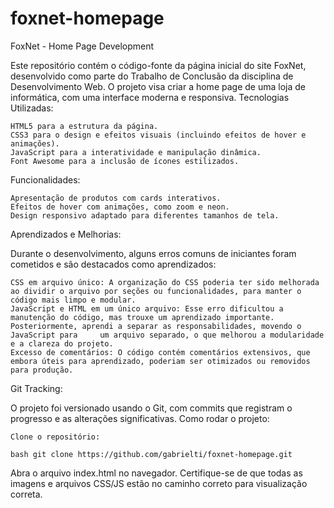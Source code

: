 # foxnet-homepage
FoxNet - Home Page Development

Este repositório contém o código-fonte da página inicial do site FoxNet, desenvolvido como parte do Trabalho de Conclusão da disciplina de Desenvolvimento Web. O projeto visa criar a home page de uma loja de informática, com uma interface moderna e responsiva.
Tecnologias Utilizadas:

    HTML5 para a estrutura da página.
    CSS3 para o design e efeitos visuais (incluindo efeitos de hover e animações).
    JavaScript para a interatividade e manipulação dinâmica.
    Font Awesome para a inclusão de ícones estilizados.

Funcionalidades:

    Apresentação de produtos com cards interativos.
    Efeitos de hover com animações, como zoom e neon.
    Design responsivo adaptado para diferentes tamanhos de tela.

Aprendizados e Melhorias:

Durante o desenvolvimento, alguns erros comuns de iniciantes foram cometidos e são destacados como aprendizados:

    CSS em arquivo único: A organização do CSS poderia ter sido melhorada ao dividir o arquivo por seções ou funcionalidades, para manter o código mais limpo e modular.
    JavaScript e HTML em um único arquivo: Esse erro dificultou a manutenção do código, mas trouxe um aprendizado importante. Posteriormente, aprendi a separar as responsabilidades, movendo o JavaScript para     um arquivo separado, o que melhorou a modularidade e a clareza do projeto.
    Excesso de comentários: O código contém comentários extensivos, que embora úteis para aprendizado, poderiam ser otimizados ou removidos para produção.

Git Tracking:

O projeto foi versionado usando o Git, com commits que registram o progresso e as alterações significativas.
Como rodar o projeto:

    Clone o repositório:

    bash git clone https://github.com/gabrielti/foxnet-homepage.git


Abra o arquivo index.html no navegador.
Certifique-se de que todas as imagens e arquivos CSS/JS estão no caminho correto para visualização correta.
